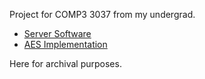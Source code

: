 Project for COMP3 3037 from my undergrad.
- [Server Software](https://github.com/eric-ene/chat_server)
- [AES Implementation](https://github.com/eric-ene/eric_aes)

Here for archival purposes.
